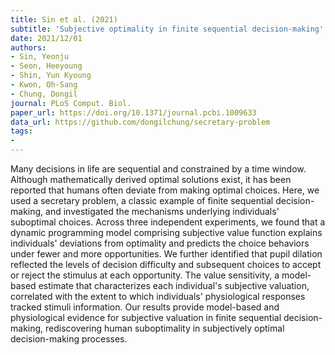 ```yaml
---
title: Sin et al. (2021)
subtitle: 'Subjective optimality in finite sequential decision-making'
date: 2021/12/01
authors:
- Sin, Yeonju
- Seon, Heeyoung
- Shin, Yun Kyoung
- Kwon, Oh-Sang
- Chung, Dongil
journal: PLoS Comput. Biol.
paper_url: https://doi.org/10.1371/journal.pcbi.1009633
data_url: https://github.com/dongilchung/secretary-problem
tags:
- 
---
```


Many decisions in life are sequential and constrained by a time window. Although mathematically derived optimal solutions exist, it has been reported that humans often deviate from making optimal choices. Here, we used a secretary problem, a classic example of finite sequential decision-making, and investigated the mechanisms underlying individuals' suboptimal choices. Across three independent experiments, we found that a dynamic programming model comprising subjective value function explains individuals' deviations from optimality and predicts the choice behaviors under fewer and more opportunities. We further identified that pupil dilation reflected the levels of decision difficulty and subsequent choices to accept or reject the stimulus at each opportunity. The value sensitivity, a model-based estimate that characterizes each individual's subjective valuation, correlated with the extent to which individuals' physiological responses tracked stimuli information. Our results provide model-based and physiological evidence for subjective valuation in finite sequential decision-making, rediscovering human suboptimality in subjectively optimal decision-making processes.

